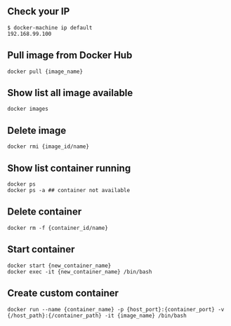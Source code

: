 ## Check your IP

```
$ docker-machine ip default
192.168.99.100
```

## Pull image from Docker Hub
```
docker pull {image_name}
```

## Show list all image available
```
docker images
```

## Delete image
```
docker rmi {image_id/name}
```

## Show list container running
```
docker ps
docker ps -a ## container not available
```

## Delete container
```
docker rm -f {container_id/name}
```

## Start container
```
docker start {new_container_name}
docker exec -it {new_container_name} /bin/bash
```

## Create custom container
```
docker run --name {container_name} -p {host_port}:{container_port} -v {/host_path}:{/container_path} -it {image_name} /bin/bash
```
